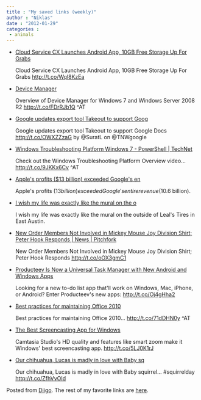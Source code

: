```yaml
---
title : "My saved links (weekly)"
author : "Niklas"
date : "2012-01-29"
categories : 
 - animals
---
```


- [Cloud Service CX Launches Android App, 10GB Free Storage Up For Grabs](http://www.addictivetips.com/mobile/cloud-service-cx-launches-android-app-10gb-free-storage-up-for-grabs/?utm_source=feedburner&utm_medium=twitter&utm_campaign=Feed%3A+Addictivetips+%28AddictiveTips%29)
    
    Cloud Service CX Launches Android App, 10GB Free Storage Up For Grabs http://t.co/Wql8KzEa
    
- [Device Manager](http://technet.microsoft.com/en-us/library/cc754610.aspx)
    
    Overview of Device Manager for Windows 7 and Windows Server 2008 R2 http://t.co/FDrRJb1Q ^AT
    
- [Google updates export tool Takeout to support Goog](http://t.co/OWXZZzaG)
    
    Google updates export tool Takeout to support Google Docs http://t.co/OWXZZzaG by @SuratL on @TNWgoogle
    
- [Windows Troubleshooting Platform Windows 7 - PowerShell | TechNet](http://technet.microsoft.com/en-us/windows/dd572173.aspx)
    
    Check out the Windows Troubleshooting Platform Overview video... http://t.co/9JKKx6Cv ^AT
    
- [Apple's profits ($13 billion) exceeded Google's en](http://www.diigo.com/item/note/yyfb/0mr3)
    
    Apple's profits ($13 billion) exceeded Google's entire revenue ($10.6 billion).
    
- [I wish my life was exactly like the mural on the o](http://www.diigo.com/item/note/yyfb/789n)
    
    I wish my life was exactly like the mural on the outside of Leal's Tires in East Austin.
    
- [New Order Members Not Involved in Mickey Mouse Joy Division Shirt; Peter Hook Responds | News | Pitchfork](http://www.pitchfork.com/news/45214-new-order-members-not-involved-in-mickey-mouse-joy-division-shirt-peter-hook-responds)
    
    New Order Members Not Involved in Mickey Mouse Joy Division Shirt; Peter Hook Responds http://t.co/oOX3gmC1
    
- [Producteev Is Now a Universal Task Manager with New Android and Windows Apps](http://lifehacker.com/5878894/producteev-is-now-a-universal-task-manager-with-new-android-and-windows-apps)
    
    Looking for a new to-do list app that'll work on Windows, Mac, iPhone, or Android? Enter Producteev's new apps: http://t.co/Oj4gHha2
    
- [Best practices for maintaining Office 2010](http://technet.microsoft.com/en-us/library/cc982159.aspx)
    
    Best practices for maintaining Office 2010... http://t.co/71dDHN0y ^AT
    
- [The Best Screencasting App for Windows](http://lifehacker.com/5878843/the-best-screencasting-app-for-windows)
    
    Camtasia Studio's HD quality and features like smart zoom make it Windows' best screencasting app. http://t.co/5LJ0K1rJ
    
- [Our chihuahua, Lucas is madly in love with Baby sq](http://www.diigo.com/item/note/yyfb/b759)
    
    
    Our chihuahua, Lucas is madly in love with Baby squirrel... #squirrelday http://t.co/ZfhVvOId
    

Posted from [Diigo](http://www.diigo.com). The rest of my favorite links are [here](http://www.diigo.com/user/npivic).
